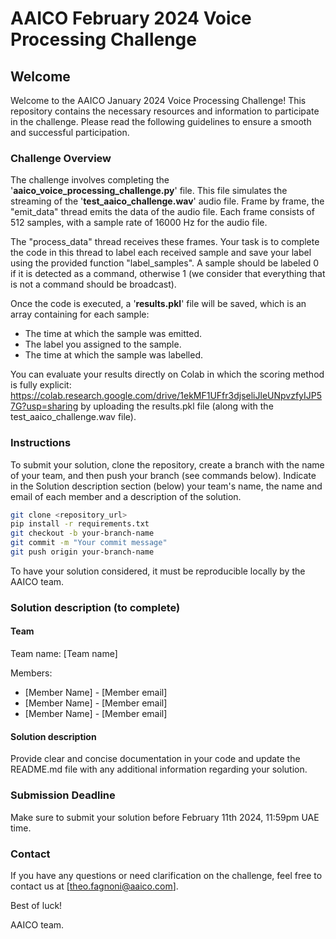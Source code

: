 # AAICO February 2024 Voice Processing Challenge

## Welcome

Welcome to the AAICO January 2024 Voice Processing Challenge! This repository contains the necessary resources and information to participate in the challenge. Please read the following guidelines to ensure a smooth and successful participation.

### Challenge Overview

The challenge involves completing the '**aaico_voice_processing_challenge.py**' file. This file simulates the streaming of the '**test_aaico_challenge.wav**' audio file. Frame by frame, the "emit_data" thread emits the data of the audio file. Each frame consists of 512 samples, with a sample rate of 16000 Hz for the audio file.

The "process_data" thread receives these frames. Your task is to complete the code in this thread to label each received sample and save your label using the provided function "label_samples". A sample should be labeled 0 if it is detected as a command, otherwise 1 (we consider that everything that is not a command should be broadcast).

Once the code is executed, a '**results.pkl**' file will be saved, which is an array containing for each sample:

- The time at which the sample was emitted.
- The label you assigned to the sample.
- The time at which the sample was labelled.

You can evaluate your results directly on Colab in which the scoring method is fully explicit: https://colab.research.google.com/drive/1ekMF1UFfr3djseliJleUNpvzfyIJP57G?usp=sharing by uploading the results.pkl file (along with the test_aaico_challenge.wav file).

### Instructions

To submit your solution, clone the repository, create a branch with the name of your team, and then push your branch (see commands below). Indicate in the Solution description section (below) your team's name, the name and email of each member and a description of the solution.

```bash
git clone <repository_url>
pip install -r requirements.txt
git checkout -b your-branch-name
git commit -m "Your commit message"
git push origin your-branch-name
```

To have your solution considered, it must be reproducible locally by the AAICO team.

### Solution description (to complete)

#### Team

Team name: [Team name]

Members:

- [Member Name] - [Member email]
- [Member Name] - [Member email]
- [Member Name] - [Member email]

#### Solution description

Provide clear and concise documentation in your code and update the README.md file with any additional information regarding your solution.

### Submission Deadline

Make sure to submit your solution before February 11th 2024, 11:59pm UAE time.

### Contact

If you have any questions or need clarification on the challenge, feel free to contact us at [theo.fagnoni@aaico.com].

Best of luck!

AAICO team.
